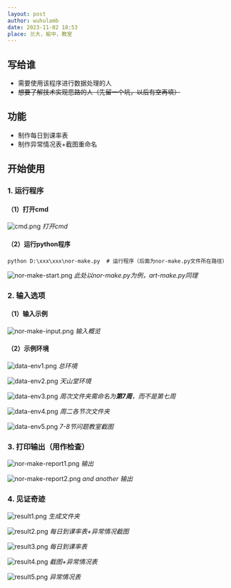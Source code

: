 ```yaml
---
layout: post
author: wuhulamb
date: 2023-11-02 18:53
place: 兰大，榆中，教室
---
```


## 写给谁

- 需要使用该程序进行数据处理的人
- ~~想要了解技术实现思路的人（先留一个坑，以后有空再填）~~

## 功能

- 制作每日到课率表
- 制作异常情况表+截图重命名

## 开始使用

### 1. 运行程序
#### （1）打开cmd
![cmd.png](https://github.com/wuhulamb/wuhulamb.github.io/tree/main/images/2023/11/cmd.png "cmd")
*打开cmd*

#### （2）运行python程序
    python D:\xxx\xxx\nor-make.py  # 运行程序（后面为nor-make.py文件所在路径）

![nor-make-start.png](https://github.com/wuhulamb/wuhulamb.github.io/tree/main/images/2023/11/nor-make-start.png "start")
*此处以nor-make.py为例，art-make.py同理*

### 2. 输入选项
#### （1）输入示例
![nor-make-input.png](https://github.com/wuhulamb/wuhulamb.github.io/tree/main/images/2023/11/nor-make-input.png "input")
*输入概览*

#### （2）示例环境
![data-env1.png](https://github.com/wuhulamb/wuhulamb.github.io/tree/main/images/2023/11/data-env1.png "environment")
*总环境*

![data-env2.png](https://github.com/wuhulamb/wuhulamb.github.io/tree/main/images/2023/11/data-env2.png "environment")
*天山堂环境*

![data-env3.png](https://github.com/wuhulamb/wuhulamb.github.io/tree/main/images/2023/11/data-env3.png "environment")
*周次文件夹需命名为**第7周**，而不是第七周*

![data-env4.png](https://github.com/wuhulamb/wuhulamb.github.io/tree/main/images/2023/11/data-env4.png "environment")
*周二各节次文件夹*

![data-env5.png](https://github.com/wuhulamb/wuhulamb.github.io/tree/main/images/2023/11/data-env5.png "environment")
*7-8节问题教室截图*


### 3. 打印输出（用作检查）
![nor-make-report1.png](https://github.com/wuhulamb/wuhulamb.github.io/tree/main/images/2023/11/nor-make-report1.png "report")
*输出*

![nor-make-report2.png](https://github.com/wuhulamb/wuhulamb.github.io/tree/main/images/2023/11/nor-make-report2.png "report")
*and another 输出*

### 4. 见证奇迹
![result1.png](https://github.com/wuhulamb/wuhulamb.github.io/tree/main/images/2023/11/result1.png "result")
*生成文件夹*

![result2.png](https://github.com/wuhulamb/wuhulamb.github.io/tree/main/images/2023/11/result2.png "result")
*每日到课率表+异常情况截图*

![result3.png](https://github.com/wuhulamb/wuhulamb.github.io/tree/main/images/2023/11/result3.png "result")
*每日到课率表*

![result4.png](https://github.com/wuhulamb/wuhulamb.github.io/tree/main/images/2023/11/result4.png "result")
*截图+异常情况表*

![result5.png](https://github.com/wuhulamb/wuhulamb.github.io/tree/main/images/2023/11/result5.png "result")
*异常情况表*
